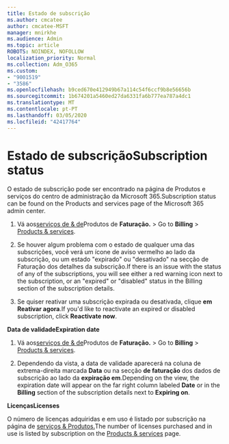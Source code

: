```yaml
---
title: Estado de subscrição
ms.author: cmcatee
author: cmcatee-MSFT
manager: mnirkhe
ms.audience: Admin
ms.topic: article
ROBOTS: NOINDEX, NOFOLLOW
localization_priority: Normal
ms.collection: Adm_O365
ms.custom:
- "9001519"
- "3586"
ms.openlocfilehash: b9ced670e412949b67a114c54f6ccf9b8e56656b
ms.sourcegitcommit: 1b674201a5460ed27da6331fa6b777ea787a4dc1
ms.translationtype: MT
ms.contentlocale: pt-PT
ms.lasthandoff: 03/05/2020
ms.locfileid: "42417764"
---
```

# <a name="subscription-status"></a><span data-ttu-id="52e64-102">Estado de subscrição</span><span class="sxs-lookup"><span data-stu-id="52e64-102">Subscription status</span></span>

<span data-ttu-id="52e64-103">O estado de subscrição pode ser encontrado na página de Produtos e serviços do centro de administração da Microsoft 365.</span><span class="sxs-lookup"><span data-stu-id="52e64-103">Subscription status can be found on the Products and services page of the Microsoft 365 admin center.</span></span>

1. <span data-ttu-id="52e64-104">Vá aos[serviços de & de](https://go.microsoft.com/fwlink/p/?linkid=842054)Produtos de **Faturação.** > </span><span class="sxs-lookup"><span data-stu-id="52e64-104">Go to **Billing** > [Products & services](https://go.microsoft.com/fwlink/p/?linkid=842054).</span></span>

2. <span data-ttu-id="52e64-105">Se houver algum problema com o estado de qualquer uma das subscrições, você verá um ícone de aviso vermelho ao lado da subscrição, ou um estado "expirado" ou "desativado" na secção de Faturação dos detalhes da subscrição.</span><span class="sxs-lookup"><span data-stu-id="52e64-105">If there is an issue with the status of any of the subscriptions, you will see either a red warning icon next to the subscription, or an "expired" or "disabled" status in the Billing section of the subscription details.</span></span>

3. <span data-ttu-id="52e64-106">Se quiser reativar uma subscrição expirada ou desativada, clique **em Reativar agora**.</span><span class="sxs-lookup"><span data-stu-id="52e64-106">If you'd like to reactivate an expired or disabled subscription, click **Reactivate now**.</span></span>

<span data-ttu-id="52e64-107">**Data de validade**</span><span class="sxs-lookup"><span data-stu-id="52e64-107">**Expiration date**</span></span>

1. <span data-ttu-id="52e64-108">Vá aos[serviços de & de](https://go.microsoft.com/fwlink/p/?linkid=842054)Produtos de **Faturação.** > </span><span class="sxs-lookup"><span data-stu-id="52e64-108">Go to **Billing** > [Products & services](https://go.microsoft.com/fwlink/p/?linkid=842054).</span></span>

2. <span data-ttu-id="52e64-109">Dependendo da vista, a data de validade aparecerá na coluna de extrema-direita marcada **Data** ou na secção **de faturação** dos dados de subscrição ao lado da **expiração em**.</span><span class="sxs-lookup"><span data-stu-id="52e64-109">Depending on the view, the expiration date will appear on the far right column labeled **Date** or in the **Billing** section of the subscription details next to **Expiring on**.</span></span>

<span data-ttu-id="52e64-110">**Licenças**</span><span class="sxs-lookup"><span data-stu-id="52e64-110">**Licenses**</span></span>

<span data-ttu-id="52e64-111">O número de licenças adquiridas e em uso é listado por subscrição na página de [serviços & Produtos.](https://go.microsoft.com/fwlink/p/?linkid=842054)</span><span class="sxs-lookup"><span data-stu-id="52e64-111">The number of licenses purchased and in use is listed by subscription on the [Products & services](https://go.microsoft.com/fwlink/p/?linkid=842054) page.</span></span>

